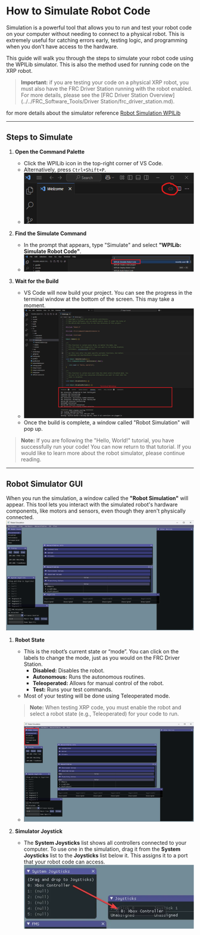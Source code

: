 # How to Simulate Robot Code

Simulation is a powerful tool that allows you to run and test your robot code on your computer without needing to connect to a physical robot. This is extremely useful for catching errors early, testing logic, and programming when you don't have access to the hardware.

This guide will walk you through the steps to simulate your robot code using the WPILib simulator. This is also the method used for running code on the XRP robot.

> **Important:** if you are testing your code on a physical XRP robot, you must also have the FRC Driver Station running with the robot enabled. For more details, please see the [FRC Driver Station Overview](../../FRC_Software_Tools/Driver Station/frc_driver_station.md).

for more details about the simulator reference [Robot Simulation WPILib](https://docs.wpilib.org/en/stable/docs/software/wpilib-tools/robot-simulation/simulation-gui.html)

---

## Steps to Simulate

1.  **Open the Command Palette**
    *   Click the WPILib icon in the top-right corner of VS Code.
    *   Alternatively, press `Ctrl+Shift+P`.
    *   ![WPILib icon](Step2_WPILib_icon.png)

2.  **Find the Simulate Command**
    *   In the prompt that appears, type "Simulate" and select **"WPILib: Simulate Robot Code"**.
    *   ![Simulate Robot Selection](Simulate_Robot_Selection.png)

3.  **Wait for the Build**
    *   VS Code will now build your project. You can see the progress in the terminal window at the bottom of the screen. This may take a moment.
    *   ![Terminal Window](Terminal_Window.png)
    *   Once the build is complete, a window called "Robot Simulation" will pop up.

> **Note:** If you are following the "Hello, World!" tutorial, you have successfully run your code! You can now return to that tutorial. If you would like to learn more about the robot simulator, please continue reading.

---

## Robot Simulator GUI

When you run the simulation, a window called the **"Robot Simulation"** will appear. This tool lets you interact with the simulated robot's hardware components, like motors and sensors, even though they aren't physically connected.
![Robot Simulation](Robot_Simulation_main.png)

1. **Robot State**
    * This is the robot’s current state or “mode”. You can click on the labels to change the mode, just as you would on the FRC Driver Station.
        * **Disabled:** Disables the robot.
        * **Autonomous:** Runs the autonomous routines.
        * **Teleoperated:** Allows for manual control of the robot.
        * **Test:** Runs your test commands.
    * Most of your testing will be done using Teleoperated mode.
    > **Note:** When testing XRP code, you must enable the robot and select a robot state (e.g., Teleoperated) for your code to run.
    *   ![Robot State](Robot_State.png)
    
2. **Simulator Joystick**
    * The **System Joysticks** list shows all controllers connected to your computer. To use one in the simulation, drag it from the **System Joysticks** list to the **Joysticks** list below it. This assigns it to a port that your robot code can access.
    ![Add Joystick](sim-gui-dragging-joysticks.webp)


